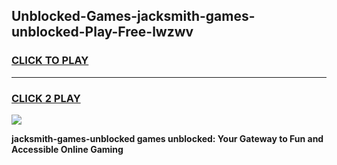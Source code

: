 
## Unblocked-Games-jacksmith-games-unblocked-Play-Free-lwzwv
<h3>
<a href="https://premium76.site?title=jacksmith-games-unblocked&ref=21A">CLICK TO PLAY</a></h3>
<hr>

<h3>
<a href="https://premium76.site?title=jacksmith-games-unblocked&ref=21A">CLICK 2 PLAY</a>
  
</h3>

<a href="https://premium76.site?title=jacksmith-games-unblocked&ref=21A"><img src="https://clearcache.store/games.png"></a>


**jacksmith-games-unblocked games unblocked: Your Gateway to Fun and Accessible Online Gaming**
